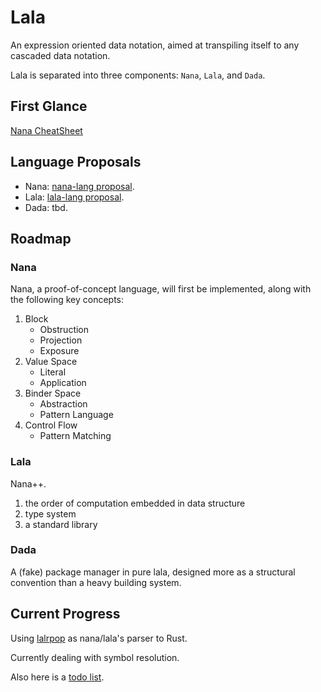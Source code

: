 # Lala
An expression oriented data notation, aimed at transpiling itself to any cascaded data notation.

Lala is separated into three components: `Nana`, `Lala`, and `Dada`.


<!-- ## Quick Examples -->

<!-- ### Direct Tranpilation

Some examples will be provided here as an introduction to lala.

- lala4html
- lala4css
- lala4json
- lala4toml
- lala4yaml -->

<!-- ### Functional Programming in Lala

```lala
/* `~` means definition, like `let` or `var` */
~ qsort xs := (
    /* pattern matching */
    ? xs
    | [] -> []
    | [x] + xs -> (
        ~ (s, l) = list.partition ((>) x) xs;
        (qsort s) + [x] + (qsort l)
    )
);
qsort [1,3,4,2,5]
```

### Object-Oriented Programming in Lala

```lala
/* definition of a "class", `student` */
~ student <name; sleep; ability; gpa> := [
    ~ name := name;
    ~ study := (
        ?? sleep 
        | name + " doesn't want to study." 
        | name + " is diligent!"
    );
    ~ exam difficulty := (
        ~ base = (
            ?? gpa >= 4.0
            | ability
            | (
                ?? sleep
                | ability - difficulty
                | ability - 2 * difficulty
            )
        );
        ?? base > 0
        | base
        | 0
    );
];

/* application, creating two instances */
~ alice := student [
    ~ name := "Alice";
    ~ sleep := 0;
    ~ ability := 100;
    ~ gpa := 4.3;
];
~ bob := student [
    ~ name := "Bob";
    ~ sleep := 1;
    ~ ability := 90;
    ~ gpa := 3.7;
];

/* get value; of course it could be better abstracted */
{
    alice.name: {
        "study_status": alice.study,
        "exam_result": alice.exam 20,
    },
    bob.name: {
        "study_status": bob.study,
        "exam_result": bob.exam 20,
    }
}
```

the result is
```json
{
    "alice": {
        "study_status": "Alice doesn't want to study.",
        "exam_result": 100
    },
    "bob": {
        "study_status": "Bob is diligent!",
        "exam_result": 70
    }
}
``` -->


## First Glance

[Nana CheatSheet](nana/CheatSheet.md)


## Language Proposals
- Nana: [nana-lang proposal](nana/Proposal.md).
- Lala: [lala-lang proposal](lala/Proposal.md).
- Dada: tbd.


## Roadmap

### Nana

Nana, a proof-of-concept language, will first be implemented, along with the following key concepts:

1. Block
    - Obstruction
    - Projection
    - Exposure
2. Value Space
    - Literal
    - Application
3. Binder Space
    - Abstraction
    - Pattern Language
4. Control Flow 
    - Pattern Matching

### Lala

Nana++. 

1. the order of computation embedded in data structure
2. type system
3. a standard library

### Dada

A (fake) package manager in pure lala, designed more as a structural convention than a heavy building system.


## Current Progress
Using [lalrpop](https://github.com/lalrpop/lalrpop) as nana/lala's parser to Rust.

Currently dealing with symbol resolution.

Also here is a [todo list](Todo.md).
